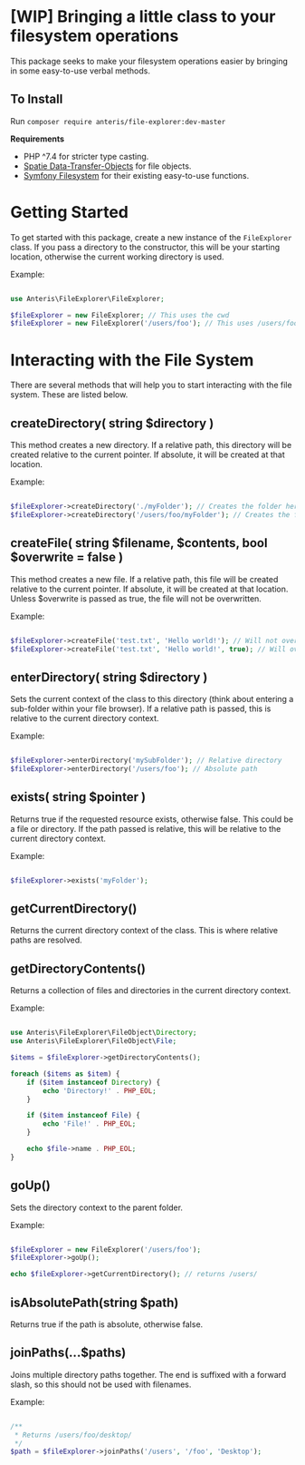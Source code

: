 # [WIP] Bringing a little class to your filesystem operations

This package seeks to make your filesystem operations easier by bringing in some easy-to-use verbal methods.

## To Install

Run `composer require anteris/file-explorer:dev-master`

**Requirements**
- PHP ^7.4 for stricter type casting.
- [Spatie Data-Transfer-Objects](https://github.com/spatie/data-transfer-objects) for file objects.
- [Symfony Filesystem](https://github.com/symfony/filesystem) for their existing easy-to-use functions.

# Getting Started

To get started with this package, create a new instance of the `FileExplorer` class. If you pass a directory to the constructor, this will be your starting location, otherwise the current working directory is used.

Example:

```php

use Anteris\FileExplorer\FileExplorer;

$fileExplorer = new FileExplorer; // This uses the cwd
$fileExplorer = new FileExplorer('/users/foo'); // This uses /users/foo

```

# Interacting with the File System

There are several methods that will help you to start interacting with the file system. These are listed below.

## createDirectory( string $directory )
This method creates a new directory. If a relative path, this directory will be created relative to the current pointer. If absolute, it will be created at that location.

Example:

```php

$fileExplorer->createDirectory('./myFolder'); // Creates the folder here
$fileExplorer->createDirectory('/users/foo/myFolder'); // Creates the folder in /users/foo

```

## createFile( string $filename, $contents, bool $overwrite = false )
This method creates a new file. If a relative path, this file will be created relative to the current pointer. If absolute, it will be created at that location. Unless $overwrite is passed as true, the file will not be overwritten.

Example:

```php

$fileExplorer->createFile('test.txt', 'Hello world!'); // Will not overwrite test.txt
$fileExplorer->createFile('test.txt', 'Hello world!', true); // Will overwrite test.txt

```

## enterDirectory( string $directory )
Sets the current context of the class to this directory (think about entering a sub-folder within your file browser). If a relative path is passed, this is relative to the current directory context.

Example:

```php

$fileExplorer->enterDirectory('mySubFolder'); // Relative directory
$fileExplorer->enterDirectory('/users/foo'); // Absolute path

```

## exists( string $pointer )
Returns true if the requested resource exists, otherwise false. This could be a file or directory. If the path passed is relative, this will be relative to the current directory context.

Example:

```php

$fileExplorer->exists('myFolder');

```

## getCurrentDirectory()
Returns the current directory context of the class. This is where relative paths are resolved.

## getDirectoryContents()
Returns a collection of files and directories in the current directory context.

Example:

```php

use Anteris\FileExplorer\FileObject\Directory;
use Anteris\FileExplorer\FileObject\File;

$items = $fileExplorer->getDirectoryContents();

foreach ($items as $item) {
    if ($item instanceof Directory) {
        echo 'Directory!' . PHP_EOL;
    }

    if ($item instanceof File) {
        echo 'File!' . PHP_EOL;
    }

    echo $file->name . PHP_EOL;
}

```

## goUp()
Sets the directory context to the parent folder.

Example:

```php

$fileExplorer = new FileExplorer('/users/foo');
$fileExplorer->goUp();

echo $fileExplorer->getCurrentDirectory(); // returns /users/

```

## isAbsolutePath(string $path)
Returns true if the path is absolute, otherwise false.

## joinPaths(...$paths)
Joins multiple directory paths together. The end is suffixed with a forward slash, so this should not be used with filenames.

Example:

```php

/**
 * Returns /users/foo/desktop/
 */
$path = $fileExplorer->joinPaths('/users', '/foo', 'Desktop');

```
